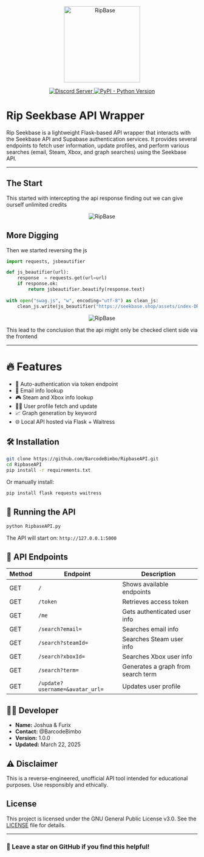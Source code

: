 <div align="center">
  <img src="https://github.com/user-attachments/assets/dff43aaa-91fb-4fb5-9a2b-25214815b1e4" alt="RipBase" height="200">
</div>

<p align="center">
  <a href="https://discord.gg/xboxmods">
    <img src="https://discord.com/api/guilds/319560327719026709/widget.png?style=shield" alt="Discord Server">
  </a>
  <a href="https://www.python.org/downloads/">
    <img alt="PyPI - Python Version" src="https://img.shields.io/pypi/pyversions/Red-Discordbot">
  </a>
</p>

# Rip Seekbase API Wrapper

Rip Seekbase is a lightweight Flask-based API wrapper that interacts with the Seekbase API and Supabase authentication services. It provides several endpoints to fetch user information, update profiles, and perform various searches (email, Steam, Xbox, and graph searches) using the Seekbase API.

---

## The Start

This started with intercepting the api response finding out we can give ourself unlimited credits
<div align="center">
  <img src="https://github.com/user-attachments/assets/9c7a6d4f-d0d8-41db-bca6-8cd7cda1070e" alt="RipBase">
</div>

## More Digging

Then we started reversing the js
```python
import requests, jsbeautifier

def js_beautifier(url):
    response  = requests.get(url=url)
    if response.ok:
        return jsbeautifier.beautify(response.text)
 
with open("swag.js", "w", encoding="utf-8") as clean_js:
    clean_js.write(js_beautifier("https://seekbase.shop/assets/index-DRHhzkfw.js"))
```

<div align="center">
  <img src="https://github.com/user-attachments/assets/9b0a2e11-cfe1-4203-a456-19345d92ff7b" alt="RipBase" >
</div>

This lead to the conclusion that the api might only be checked client side via the frontend

---
# 🔥 Features

- 🧠 Auto-authentication via token endpoint
- 📧 Email info lookup
- 🎮 Steam and Xbox info lookup
- 🧑‍💼 User profile fetch and update
- 📈 Graph generation by keyword
- 🌐 Local API hosted via Flask + Waitress

## 🛠️ Installation

```bash
git clone https://github.com/BarcodeBimbo/RipbaseAPI.git
cd RipbaseAPI
pip install -r requirements.txt
```

Or manually install:

```bash
pip install flask requests waitress
```

## 🚀 Running the API

```bash
python RipbaseAPI.py
```

The API will start on: `http://127.0.0.1:5000`

## 📡 API Endpoints

| Method | Endpoint                       | Description                          |
|--------|--------------------------------|--------------------------------------|
| GET    | `/`                            | Shows available endpoints            |
| GET    | `/token`                       | Retrieves access token               |
| GET    | `/me`                          | Gets authenticated user info         |
| GET    | `/search?email=`              | Searches email info                  |
| GET    | `/search?steamId=`            | Searches Steam user info             |
| GET    | `/search?xboxId=`             | Searches Xbox user info              |
| GET    | `/search?term=`               | Generates a graph from search term   |
| GET    | `/update?username=&avatar_url=`| Updates user profile                 |

## 🧑‍💻 Developer

- **Name:** Joshua & Furix
- **Contact:** @BarcodeBimbo
- **Version:** 1.0.0
- **Updated:** March 22, 2025

## ⚠️ Disclaimer

This is a reverse-engineered, unofficial API tool intended for educational purposes. Use responsibly and ethically.

## License

This project is licensed under the GNU General Public License v3.0. See the [LICENSE](LICENSE) file for details.

---

### 🌟 Leave a star on GitHub if you find this helpful!








